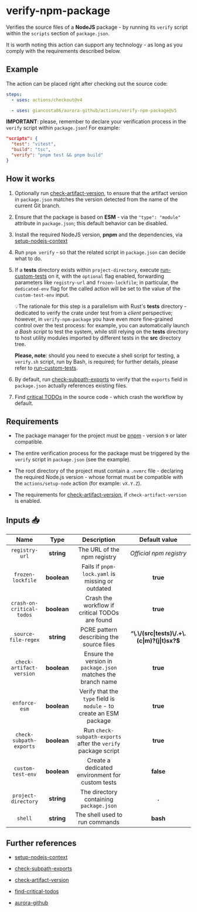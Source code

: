 # verify-npm-package

Verifies the source files of a **NodeJS** package - by running its `verify` script within the `scripts` section of `package.json`.

It is worth noting this action can support any technology - as long as you comply with the requirements described below.

## Example

The action can be placed right after checking out the source code:

```yaml
steps:
  - uses: actions/checkout@v4

  - uses: giancosta86/aurora-github/actions/verify-npm-package@v5
```

**IMPORTANT**: please, remember to declare your verification process in the `verify` script within `package.json`! For example:

```json
"scripts": {
  "test": "vitest",
  "build": "tsc",
  "verify": "pnpm test && pnpm build"
}
```

## How it works

1. Optionally run [check-artifact-version](../check-artifact-version/README.md), to ensure that the artifact version in `package.json` matches the version detected from the name of the current Git branch.

1. Ensure that the package is based on **ESM** - via the `"type": "module"` attribute in `package.json`; this default behavior can be disabled.

1. Install the required NodeJS version, **pnpm** and the dependencies, via [setup-nodejs-context](../setup-nodejs-context/README.md)

1. Run `pnpm verify` - so that the related script in `package.json` can decide what to do.

1. If a **tests** directory exists within `project-directory`, execute [run-custom-tests](../run-custom-tests/README.md) on it, with the `optional` flag enabled, forwarding parameters like `registry-url` and `frozen-lockfile`; in particular, the `dedicated-env` flag for the called action will be set to the value of the `custom-test-env` input.

   💡The rationale for this step is a parallelism with Rust's **tests** directory - dedicated to verify the crate under test from a _client_ perspective; however, in `verify-npm-package` you have even more fine-grained control over the test process: for example, you can automatically launch _a Bash script_ to test the system, while still relying on the **tests** directory to host utility modules imported by different tests in the **src** directory tree.

   **Please, note**: should you need to execute a shell script for testing, a `verify.sh` script, run by Bash, is required; for further details, please refer to [run-custom-tests](../run-custom-tests/README.md).

1. By default, run [check-subpath-exports](../check-subpath-exports/README.md) to verify that the `exports` field in `package.json` actually references existing files.

1. Find [critical TODOs](../find-critical-todos/README.md) in the source code - which crash the workflow by default.

## Requirements

- The package manager for the project must be [pnpm](https://pnpm.io/) - version `9` or later compatible.

- The entire verification process for the package must be triggered by the `verify` script in `package.json` (see the example).

- The root directory of the project must contain a `.nvmrc` file - declaring the required Node.js version - whose format must be compatible with the `actions/setup-node` action (for example: `vX.Y.Z`).

- The requirements for [check-artifact-version](../check-artifact-version/README.md), if `check-artifact-version` is enabled.

## Inputs 📥

|           Name            |    Type     |                             Description                             |                  Default value                   |
| :-----------------------: | :---------: | :-----------------------------------------------------------------: | :----------------------------------------------: |
|      `registry-url`       | **string**  |                     The URL of the npm registry                     |             _Official npm registry_              |
|     `frozen-lockfile`     | **boolean** |          Fails if `pnpm-lock.yaml` is missing or outdated           |                     **true**                     |
| `crash-on-critical-todos` | **boolean** |           Crash the workflow if critical TODOs are found            |                     **true**                     |
|    `source-file-regex`    | **string**  |              PCRE pattern describing the source files               | **^\\.\\/(src\|tests)\\/.+\\.(c\|m)?(j\|t)sx?$** |
| `check-artifact-version`  | **boolean** |    Ensure the version in `package.json` matches the branch name     |                     **true**                     |
|       `enforce-esm`       | **boolean** | Verify that the `type` field is `module` - to create an ESM package |                     **true**                     |
|  `check-subpath-exports`  | **boolean** |    Run `check-subpath-exports` after the `verify` package script    |                     **true**                     |
|     `custom-test-env`     | **boolean** |           Create a dedicated environment for custom tests           |                    **false**                     |
|    `project-directory`    | **string**  |               The directory containing `package.json`               |                      **.**                       |
|          `shell`          | **string**  |                   The shell used to run commands                    |                     **bash**                     |

## Further references

- [setup-nodejs-context](../setup-nodejs-context/README.md)

- [check-subpath-exports](../check-subpath-exports/README.md)

- [check-artifact-version](../check-artifact-version/README.md)

- [find-critical-todos](../find-critical-todos/README.md)

- [aurora-github](../../README.md)
